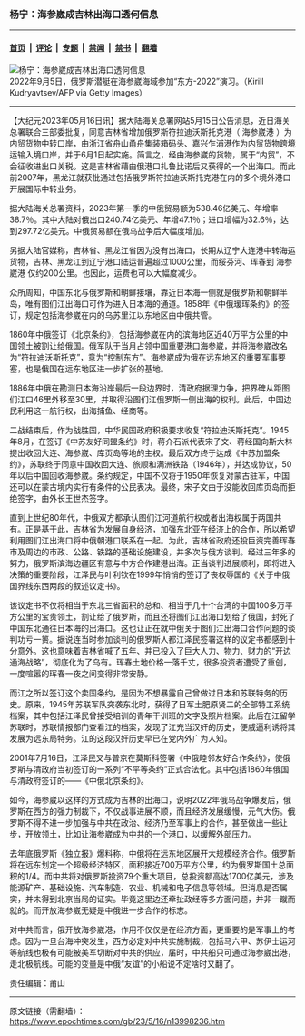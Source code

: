### 杨宁：海参崴成吉林出海口透何信息

---

#### [首页](../../../..?n13998236) &nbsp;|&nbsp; [评论](../../../../../epoch-comment?n13998236) &nbsp;|&nbsp; [专题](../../../../../epoch-special?n13998236) &nbsp;|&nbsp; [禁闻](../../../../../epoch-news?n13998236) &nbsp;|&nbsp; [禁书](../../../../../books?n13998236) &nbsp;|&nbsp; [翻墙](https://github.com/gfw-breaker/nogfw/blob/master/README.md?n13998236)


<div><img alt="杨宁：海参崴成吉林出海口透何信息" class="attachment-djy_600_400 size-djy_600_400 wp-post-image" src="https://i.epochtimes.com/assets/uploads/2022/10/id13837618-GettyImages-1242960251-600x400.jpg"/>
<div class="caption">
 2022年9月5日，俄罗斯潜艇在海参崴海域参加“东方-2022”演习。（Kirill Kudryavtsev/AFP via Getty Images）
</div></div><hr/><div class="post_content" id="artbody" itemprop="articleBody">
 <!-- article content begin -->
 <p>
  【大纪元2023年05月16日讯】据大陆海关总署网站5月15日公告消息，近日海关总署联合三部委批复，同意吉林省增加俄罗斯符拉迪沃斯托克港（
  <ok href="https://www.epochtimes.com/gb/tag/%E6%B5%B7%E5%8F%82%E5%B4%B4%E6%B8%AF.html">
   海参崴港
  </ok>
  ）为内贸货物中转口岸，由浙江省舟山甬舟集装箱码头、嘉兴乍浦港作为内贸货物跨境运输入境口岸，并于6月1日起实施。简言之，经由海参崴的货物，属于“内贸”，不会征收进出口关税。这是吉林省藉由俄港口扎鲁比诺后又获得的一个出海口。而此前2007年，黑龙江就获批通过包括俄罗斯符拉迪沃斯托克港在内的多个境外港口开展国际中转业务。
 </p>
 <p>
  据大陆海关总署资料，2023年第一季的中俄贸易额为538.46亿美元、年增率38.7％。其中大陆对俄出口240.74亿美元、年增47.1％；进口增幅为32.6％，达到297.72亿美元。中俄贸易额在俄乌战争后大幅度增加。
 </p>
 <p>
  另据大陆官媒称，吉林省、黑龙江省因为没有出海口，长期从辽宁大连港中转海运货物，吉林、黑龙江到辽宁港口陆运普遍超过1000公里，而绥芬河、珲春到
  <ok href="https://www.epochtimes.com/gb/tag/%E6%B5%B7%E5%8F%82%E5%B4%B4%E6%B8%AF.html">
   海参崴港
  </ok>
  仅约200公里。也因此，运费也可以大幅度减少。
 </p>
 <p>
  众所周知，中国东北与俄罗斯和朝鲜接壤，靠近日本海一侧就是俄罗斯和朝鲜半岛，唯有图们江出海口可作为进入日本海的通道。1858年《中俄瑷珲条约》的签订，规定包括海参崴在内的乌苏里江以东地区由中俄共管。
 </p>
 <p>
  1860年中俄签订《北京条约》，包括海参崴在内的滨海地区近40万平方公里的中国领土被割让给俄国。俄军队于当月占领中国重要港口海参崴，并将海参崴改名为“符拉迪沃斯托克”，意为“控制东方”。海参崴成为俄在远东地区的重要军事要塞，也是俄国在远东地区进一步扩张的基地。
 </p>
 <p>
  1886年中俄在勘测日本海沿岸最后一段边界时，清政府据理力争，把界碑从距图们江口46里外移至30里，并取得沿图们江俄罗斯一侧出海的权利。此后，中国边民利用这一航行权，出海捕鱼、经商等。
 </p>
 <p>
  二战结束后，作为战胜国，中华民国政府积极要求收复“符拉迪沃斯托克”。1945年8月，在签订《中苏友好同盟条约》时，蒋介石派代表宋子文、蒋经国向斯大林提出收回大连、海参崴、库页岛等地的主权。最后双方终于达成《中苏加盟条约》，苏联终于同意中国收回大连、旅顺和满洲铁路（1946年），并达成协议，50年以后中国回收海参崴。条约规定，中国不仅将于1950年恢复对蒙古驻军，中国还可以在蒙古境内实行有条件的公民表决。最终，宋子文由于没能收回库页岛而拒绝签字，由外长王世杰签字。
 </p>
 <p>
  直到上世纪80年代，中俄双方都承认图们江河道航行权或者出海权属于两国共有。正是基于此，吉林省为发展自身经济，加强东北亚在经济上的合作，所以希望利用图们江出海口将中俄朝港口联系在一起。为此，吉林省政府还投巨资完善珲春市及周边的市政、公路、铁路的基础设施建设，并多次与俄方谈判。经过三年多的努力，俄罗斯滨海边疆区有意与中方合作建港出海。正当谈判进展顺利，即将进入决策的重要阶段，江泽民与叶利钦在1999年悄悄的签订了丧权辱国的《关于中俄国界线东西两段的叙述议定书》。
 </p>
 <p>
  该议定书不仅将相当于东北三省面积的总和、相当于几十个台湾的中国100多万平方公里的宝贵领土，割让给了俄罗斯，而且还将图们江出海口划给了俄国，封死了中国东北通往日本海的出海口。这也让正在就中俄关于图们江出海口合作问题的谈判功亏一篑。据说连当时参加谈判的俄罗斯人都江泽民签署这样的议定书都感到十分意外。这也意味着吉林省喊了五年、并已投入了巨大人力、物力、财力的“开边通海战略”，彻底化为了乌有。珲春土地价格一落千丈，很多投资者遭受了重创，一度喧嚣的珲春一夜之间变得非常安静。
 </p>
 <p>
  而江之所以签订这个卖国条约，是因为不想暴露自己曾做过日本和苏联特务的历史。原来，1945年苏联军队突袭东北时，获得了日军土肥原贤二的全部特工系统档案，其中包括江泽民曾接受培训的青年干训班的文字及照片档案。此后在江留学苏联时，苏联情报部门查看江的档案，发现了江充当汉奸的历史，便威逼利诱将其发展为远东局特务。江的这段汉奸历史早已在党内外广为人知。
 </p>
 <p>
  2001年7月16日，江泽民又与普京在莫斯科签署《中俄睦邻友好合作条约》，使俄罗斯与清政府当初签订的一系列“不平等条约”正式合法化。其中包括1860年俄国与清政府签订的——《中俄北京条约》。
 </p>
 <p>
  如今，海参崴以这样的方式成为吉林的出海口，说明2022年俄乌战争爆发后，俄罗斯在西方的强力制裁下，不仅战事进展不顺，而且经济发展缓慢，元气大伤。俄罗斯不得不进一步加强与中共在政治、经济乃至军事上的合作，甚至做出一些让步，开放领土，比如让海参崴成为中共的一个港口，以缓解外部压力。
 </p>
 <p>
  去年底俄罗斯《独立报》爆料称，中俄将在远东地区展开大规模经济合作。俄罗斯将在远东划定一个超级经济特区，面积接近700万平方公里，约为俄罗斯国土总面积的1/4。而中共将对俄罗斯投资79个重大项目，总投资额高达1700亿美元，涉及能源矿产、基础设施、汽车制造、农业、机械和电子信息等领域。但消息是否属实，并未得到北京当局的证实。毕竟这里边还牵扯政经等多方面问题，并非一蹴而就的。而开放海参崴无疑是中俄进一步合作的标志。
 </p>
 <p>
  对中共而言，俄开放海参崴港，作用不仅仅是在经济方面，更重要的是军事上的考虑。因为一旦台海冲突发生，西方必定对中共实施制裁，包括马六甲、苏伊士运河等航线也极有可能被美军切断对中共的供应，届时，中共船只可通过海参崴出港，走北极航线。可能的变量是中俄“友谊”的小船说不定啥时又翻了。
 </p>
 <p>
  责任编辑：莆山
 </p>
 <!-- article content end -->
 <div id="below_article_ad">
 </div>
</div>


---

原文链接（需翻墙）：https://www.epochtimes.com/gb/23/5/16/n13998236.htm